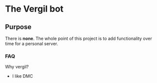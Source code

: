 # The Vergil bot

## Purpose
There is **none**. The whole point of this project is to add functionality over time for a personal server.

### FAQ
Why vergil?
- I like DMC

